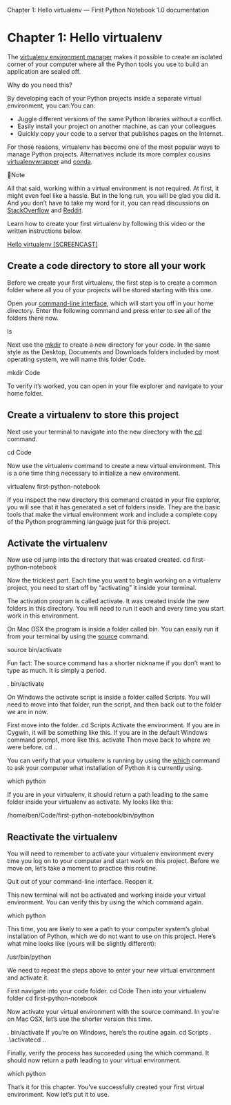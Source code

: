 Chapter 1: Hello virtualenv — First Python Notebook 1.0 documentation

# Chapter 1: Hello virtualenv

The [virtualenv environment manager](http://www.virtualenv.org/en/latest/) makes it possible to create an isolated corner of your computer where all the Python tools you use to build an application are sealed off.

Why do you need this?

By developing each of your Python projects inside a separate virtual environment, you can:You can:

- Juggle different versions of the same Python libraries without a conflict.
- Easily install your project on another machine, as can your colleagues
- Quickly copy your code to a server that publishes pages on the Internet.

For those reasons, virtualenv has become one of the most popular ways to manage Python projects. Alternatives include its more complex cousins [virtualenvwrapper](https://virtualenvwrapper.readthedocs.io/en/latest/) and [conda](https://conda.io/docs/index.html).

Note

All that said, working within a virtual environment is not required. At first, it might even feel like a hassle. But in the long run, you will be glad you did it. And you don’t have to take my word for it, you can read discussions on [StackOverflow](https://conda.io/docs/index.html) and [Reddit](https://www.reddit.com/r/Python/comments/2qq1d9/should_i_always_use_virtualenv/).

Learn how to create your first virtualenv by following this video or the written instructions below.

[Hello virtualenv [SCREENCAST]](https://www.youtube.com/watch?v=t1vJzFbmfv8)

## Create a code directory to store all your work

Before we create your first virtualenv, the first step is to create a common folder where all you of your projects will be stored starting with this one.

Open your [command-line interface](http://www.firstpythonnotebook.org/prerequisites/cli.html), which will start you off in your home directory. Enter the following command and press enter to see all of the folders there now.

ls

Next use the [mkdir](https://en.wikipedia.org/wiki/Mkdir) to create a new directory for your code. In the same style as the Desktop, Documents and Downloads folders included by most operating system, we will name this folder Code.

mkdir Code

To verify it’s worked, you can open in your file explorer and navigate to your home folder.

## Create a virtualenv to store this project

Next use your terminal to navigate into the new directory with the [cd](https://en.wikipedia.org/wiki/Cd_(command)) command.

cd Code

Now use the virtualenv command to create a new virtual environment. This is a one time thing necessary to initialize a new environment.

virtualenv first-python-notebook

If you inspect the new directory this command created in your file explorer, you will see that it has generated a set of folders inside. They are the basic tools that make the virtual environment work and include a complete copy of the Python programming language just for this project.

## Activate the virtualenv

Now use cd jump into the directory that was created created.
cd first-python-notebook

Now the trickiest part. Each time you want to begin working on a virtualenv project, you need to start off by “activating” it inside your terminal.

The activation program is called activate. It was created inside the new folders in this directory. You will need to run it each and every time you start work in this environment.

On Mac OSX the program is inside a folder called bin. You can easily run it from your terminal by using the [source](https://en.wikipedia.org/wiki/Source_(command)) command.

source bin/activate

Fun fact: The source command has a shorter nickname if you don’t want to type as much. It is simply a period.

. bin/activate

On Windows the activate script is inside a folder called Scripts. You will need to move into that folder, run the script, and then back out to the folder we are in now.

First move into the folder.
cd Scripts
Activate the environment. If you are in Cygwin, it will be something like this.
If you are in the default Windows command prompt, more like this.
activate
Then move back to where we were before.
cd ..

You can verify that your virtualenv is running by using the [which](https://en.wikipedia.org/wiki/Which_(Unix)) command to ask your computer what installation of Python it is currently using.

which python

If you are in your virtualenv, it should return a path leading to the same folder inside your virtualenv as activate. My looks like this:

/home/ben/Code/first-python-notebook/bin/python

## Reactivate the virtualenv

You will need to remember to activate your virtualenv environment every time you log on to your computer and start work on this project. Before we move on, let’s take a moment to practice this routine.

Quit out of your command-line interface. Reopen it.

This new terminal will not be activated and working inside your virtual environment. You can verify this by using the which command again.

which python

This time, you are likely to see a path to your computer system’s global installation of Python, which we do not want to use on this project. Here’s what mine looks like (yours will be slightly different):

/usr/bin/python

We need to repeat the steps above to enter your new virtual environment and activate it.

First navigate into your code folder.
cd Code
Then into your virtualenv folder
cd first-python-notebook

Now activate your virtual environment with the source command. In you’re on Mac OSX, let’s use the shorter version this time.

. bin/activate
If you’re on Windows, here’s the routine again.
cd Scripts
. .\activatecd ..

Finally, verify the process has succeeded using the which command. It should now return a path leading to your virtual environment.

which python

That’s it for this chapter. You’ve successfully created your first virtual environment. Now let’s put it to use.